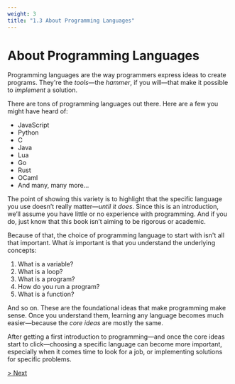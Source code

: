 ```yaml
---
weight: 3
title: "1.3 About Programming Languages"
---
```


# About Programming Languages

Programming languages are the way programmers express ideas to create programs. They're the *tools*—the *hammer*, if you will—that make it possible to *implement* a solution.

There are tons of programming languages out there. Here are a few you might have heard of:
- JavaScript
- Python
- C
- Java
- Lua
- Go
- Rust
- OCaml
- And many, many more...

The point of showing this variety is to highlight that the specific language you use doesn’t really matter—*until it does*. Since this is an introduction, we’ll assume you have little or no experience with programming. And if you do, just know that this book isn’t aiming to be rigorous or academic.

Because of that, the choice of programming language to start with isn't all that important. What *is* important is that you understand the underlying concepts:

1. What is a variable?
2. What is a loop?
3. What is a program?
4. How do you run a program?
5. What is a function?

And so on. These are the foundational ideas that make programming make sense. Once you understand them, learning any language becomes much easier—because the *core ideas* are mostly the same.

After getting a first introduction to programming—and once the core ideas start to click—choosing a specific language can become more important, especially when it comes time to look for a job, or implementing solutions for specific problems.

[> Next](/programming/go)

